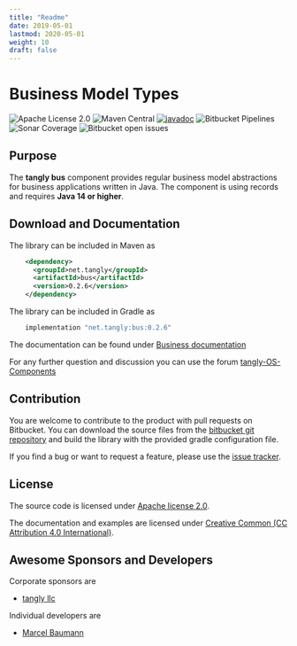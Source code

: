 ```yaml
---
title: "Readme"
date: 2019-05-01
lastmod: 2020-05-01
weight: 10
draft: false
---
```


# Business Model Types

![Apache License 2.0](https://img.shields.io/badge/license-Apache%202-blue.svg)
![Maven Central](https://img.shields.io/maven-central/v/net.tangly/bus.svg)
[![javadoc](https://javadoc.io/badge2/net.tangly/bus/javadoc.svg)](https://javadoc.io/doc/net.tangly/bus)
![Bitbucket Pipelines](https://img.shields.io/bitbucket/pipelines/tangly-team/tangly-os.svg)
![Sonar Coverage](https://img.shields.io/sonar/https/sonarcloud.io/tangly-os-at-tangly.net/coverage.svg)
![Bitbucket open issues](https://img.shields.io/bitbucket/issues-raw/tangly/tangly-os.svg)

## Purpose

The **tangly bus** component provides regular business model abstractions for business applications written in Java.
The component is using records and requires **Java 14 or higher**.


## Download and Documentation

The library can be included in Maven as

```xml
    <dependency>
      <groupId>net.tangly</groupId>
      <artifactId>bus</artifactId>
      <version>0.2.6</version>
    </dependency>
```    

The library can be included in Gradle as

```groovy
    implementation "net.tangly:bus:0.2.6"
```
 
The documentation can be found under [Business documentation](https://tangly-team.bitbucket.io/docs/bus/)

For any further question and discussion you can use the forum [tangly-OS-Components](https://groups.google.com/g/tangly-os-components)

## Contribution

You are welcome to contribute to the product with pull requests on Bitbucket. You can download the source files from the 
[bitbucket git repository](https://bitbucket.org/tangly-team/tangly-os.git) and build  the library with the provided gradle configuration file.

If you find a bug or want to request a feature, please use the [issue tracker](https://bitbucket.org/tangly-team/tangly-os/issues).

## License

The source code is licensed under [Apache license 2.0](https://www.apache.org/licenses/LICENSE-2.0).

The documentation and examples are licensed under [Creative Common (CC Attribution 4.0 International)](https://creativecommons.org/licenses/by/4.0/).

## Awesome Sponsors and Developers

Corporate sponsors are

* [tangly llc](https://www.tangly.net)

Individual developers are

* [Marcel Baumann](https://linkedin.com/in/marcelbaumann)

